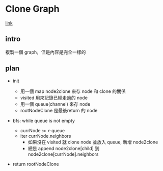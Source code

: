 # Clone Graph
[link](https://leetcode.com/problems/clone-graph/description/)

## intro
複製一個 graph，但是內容是完全一樣的

## plan
- init
    - 用一個 map node2clone 來存 node 和 clone 的關係
    - visited 用來記錄已經走過的 node
    - 用一個 queue(channel) 來存 node
    - rootNodeClone 是最後return 的 node
- bfs: while queue is not empty
    - currNode := <-queue
    - iter currNode.neighbors
        - 如果沒在 visited 就 clone node 並放入 queue, 新增 node2clone
        - 總是 append node2clone[child] 到 node2clone[currNode].neighbors

- return rootNodeClone
